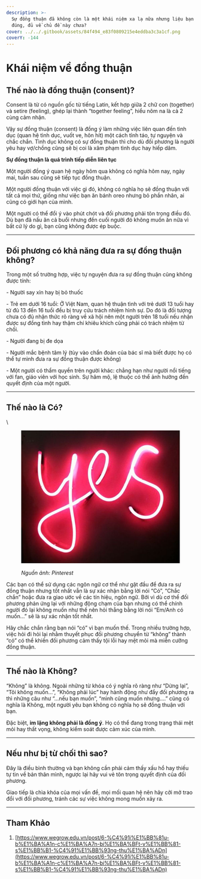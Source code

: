 ```yaml
---
description: >-
  Sự đồng thuận đã không còn là một khái niệm xa lạ nữa nhưng liệu bạn đã hiểu
  đúng, đủ về chủ đề này chưa?
cover: ../../.gitbook/assets/84f494_e83f0809215e4eddba3c3a1cf.png
coverY: -144
---
```


# Khái niệm về đồng thuận

## **Thế nào là đồng thuận (consent)?**

Consent là từ có nguồn gốc từ tiếng Latin, kết hợp giữa 2 chữ con (together) và setire (feeling), ghép lại thành “together feeling”, hiểu nôm na là cả 2 cùng cảm nhận.

Vậy sự đồng thuận (consent) là đồng ý làm những việc liên quan đến tình dục (quan hệ tình dục, vuốt ve, hôn hít) một cách tỉnh táo, tự nguyện và chắc chắn. Tình dục không có sự đồng thuận thì cho dù đối phương là người yêu hay vợ/chồng cũng sẽ bị coi là xâm phạm tình dục hay hiếp dâm.

**Sự đồng thuận là quá trình tiếp diễn liên tục**

Một người đồng ý quan hệ ngày hôm qua không có nghĩa hôm nay, ngày mai, tuần sau cũng sẽ tiếp tục đồng thuận.

Một người đồng thuận với việc gì đó, không có nghĩa họ sẽ đồng thuận với tất cả mọi thứ, giống như việc bạn ăn bánh oreo nhưng bỏ phần nhân, ai cũng có giới hạn của mình.

Một người có thể đổi ý vào phút chót và đối phương phải tôn trọng điều đó. Dù bạn đã nấu ăn cả buổi nhưng đến cuối người đó không muốn ăn nữa vì bất cứ lý do gì, bạn cũng không được ép buộc.

***

## **Đối phương có khả năng đưa ra sự đồng thuận không?**

Trong một số trường hợp, việc tự nguyện đưa ra sự đồng thuận cũng không được tính:

\- Người say xỉn hay bị bỏ thuốc

\- Trẻ em dưới 16 tuổi: Ở Việt Nam, quan hệ thuận tình với trẻ dưới 13 tuổi hay từ đủ 13 đến 16 tuổi đều bị truy cứu trách nhiệm hình sự. Do đó là đối tượng chưa có đủ nhận thức rõ ràng về xã hội nên một người trên 18 tuổi nếu nhận được sự đồng tình hay thậm chí khiêu khích cũng phải có trách nhiệm từ chối.

\- Người đang bị đe dọa

\- Người mắc bệnh tâm lý (tùy vào chẩn đoán của bác sĩ mà biết được họ có thể tự mình đưa ra sự đồng thuận được không)

\- Một người có thẩm quyền trên người khác: chẳng hạn như người nổi tiếng với fan, giáo viên với học sinh. Sự hâm mộ, lệ thuộc có thể ảnh hưởng đến quyết định của một người.

***

## **Thế nào là Có?**

\


<figure><img src="../../.gitbook/assets/84f494_c70532944725475da9fbab936.png" alt=""><figcaption><p><em>Nguồn ảnh: Pinterest</em></p></figcaption></figure>

Các bạn có thể sử dụng các ngôn ngữ cơ thể như gật đầu để đưa ra sự đồng thuận nhưng tốt nhất vẫn là sự xác nhận bằng lời nói “Có”, “Chắc chắn” hoặc đưa ra giao ước về các tín hiệu, ngôn ngữ. Bởi vì dù cơ thể đối phương phản ứng lại với những động chạm của bạn nhưng có thể chính người đó lại không muốn như thế nên hỏi thẳng bằng lời nói “Em/Anh có muốn…” sẽ là sự xác nhận tốt nhất.

Hãy chắc chắn rằng bạn nói “có” vì bạn muốn thế. Trong nhiều trường hợp, việc hỏi đi hỏi lại nhằm thuyết phục đối phương chuyển từ “không” thành “có” có thể khiến đối phương cảm thấy tội lỗi hay mệt mỏi mà miễn cưỡng đồng thuận.

***

## **Thế nào là Không?**

“Không” là không. Ngoài những từ khóa có ý nghĩa rõ ràng như “Dừng lại”, “Tôi không muốn…”, “Không phải lúc” hay hành động như đẩy đối phương ra thì những câu như “...nếu bạn muốn”, “mình cũng muốn nhưng….” cũng có nghĩa là Không, một người yêu bạn không có nghĩa họ sẽ đồng thuận với bạn.

Đặc biệt, **im lặng không phải là đồng ý**. Họ có thể đang trong trạng thái mệt mỏi hay thất vọng, không kiểm soát được cảm xúc của mình.

***

## **Nếu như bị từ chối thì sao?**

Đây là điều bình thường và bạn không cần phải cảm thấy xấu hổ hay thiếu tự tin về bản thân mình, ngược lại hãy vui vẻ tôn trọng quyết định của đối phương.

Giao tiếp là chìa khóa của mọi vấn đề, mọi mối quan hệ nên hãy cởi mở trao đổi với đối phương, tránh các sự việc không mong muốn xảy ra.

***

## Tham Khảo

1. [https://www.wegrow.edu.vn/post/6-%C4%91i%E1%BB%81u-b%E1%BA%A1n-c%E1%BA%A7n-bi%E1%BA%BFt-v%E1%BB%81-s%E1%BB%B1-%C4%91%E1%BB%93ng-thu%E1%BA%ADn](https://www.wegrow.edu.vn/post/6-%C4%91i%E1%BB%81u-b%E1%BA%A1n-c%E1%BA%A7n-bi%E1%BA%BFt-v%E1%BB%81-s%E1%BB%B1-%C4%91%E1%BB%93ng-thu%E1%BA%ADn)
